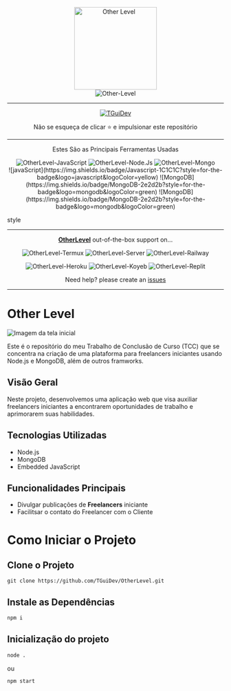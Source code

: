 <div align="center">
  
  <img width="192" title="Other Level" src="https://imgur.com/sbuECf0.png"/>

</div>

<div align="center">

  <img title="Other-Level" src="https://img.shields.io/badge/Whatsapp%20Bot%20Multi%20Device-green?colorA=%23ff0000&colorB=%23017e40&style=for-the-badge">

</div>

---

<div align="center">  
  <a href="https://github.com/TGuiDev">
    <img title="TGuiDev" src="https://img.shields.io/badge/AUTHOR-TGuiDev-orange.svg?style=for-the-badge&logo=github"></a>
</div>
<div align="center">
  <p>Não se esqueça de clicar ⭐️ e impulsionar este repositório</p>
</div>

---

<p align="center">Estes São as Principais Ferramentas Usadas</p>

<p align="center">
  <img title="OtherLevel-JavaScript" src="https://img.shields.io/badge/Javascript-1C1C1C?style=for-the-badge&logo=javascript&logoColor=yellow"></img>
  <img title="OtherLevel-Node.Js" src="https://img.shields.io/badge/Node.JS-1C1C1C?style=for-the-badge&logo=node.js&logoColor=green"></img>
  <img title="OtherLevel-Mongo" src="https://img.shields.io/badge/MongoDB-2e2d2b?style=for-the-badge&logo=mongodb&logoColor=green"></img>
  <br>
  ![javaScript](https://img.shields.io/badge/Javascript-1C1C1C?style=for-the-badge&logo=javascript&logoColor=yellow)
  ![MongoDB](https://img.shields.io/badge/MongoDB-2e2d2b?style=for-the-badge&logo=mongodb&logoColor=green)
  ![MongoDB](https://img.shields.io/badge/MongoDB-2e2d2b?style=for-the-badge&logo=mongodb&logoColor=green)
</p>

style

---

<p align="center">
  <a href="https://github.com/TGuiDev/OtherLevel"><b>OtherLevel</b></a> out-of-the-box support on...
</p>

<p align="center">
  <img title="OtherLevel-Termux" src="https://img.shields.io/badge/Termux-302c2c?style=for-the-badge&logo=iterm2&logoColor=000000"></img>
  <img title="OtherLevel-Server" src="https://img.shields.io/badge/self hosting-3d1513?style=for-the-badge&logo=serverless&logoColor=FD5750"></img>
  <img title="OtherLevel-Railway" src="https://img.shields.io/badge/railway-362b2b?style=for-the-badge&logo=railway&logoColor=0B0D0E"></img>
</p>
<p align="center">
  <img title="OtherLevel-Heroku" src="https://img.shields.io/badge/heroku-9d7acc?style=for-the-badge&logo=heroku&logoColor=430098"></img>
  <img title="OtherLevel-Koyeb" src="https://img.shields.io/badge/koyeb-362b2b?style=for-the-badge&logo=koyeb&logoColor=121212"></img>
  <img title="OtherLevel-Replit" src="https://img.shields.io/badge/replit-3b1903?style=for-the-badge&logo=replit&logoColor=F26207"></img>
</p>

<p align="center">Need help? please create an <a href="https://github.com/TGuiDev/OtherLevel/issues">issues</a></p>

---

<!-- https://imgur.com/sbuECf0.png -->
# Other Level

![Imagem da tela inicial](https://imgur.com/ubih2sO.png)

Este é o repositório do meu Trabalho de Conclusão de Curso (TCC) que se concentra na criação de uma plataforma para freelancers iniciantes usando Node.js e MongoDB, além de outros framworks.

## Visão Geral

Neste projeto, desenvolvemos uma aplicação web que visa auxiliar freelancers iniciantes a encontrarem oportunidades de trabalho e aprimorarem suas habilidades.

## Tecnologias Utilizadas

- Node.js
- MongoDB
- Embedded JavaScript

## Funcionalidades Principais 

- Divulgar publicações de **Freelancers** iniciante
- Facilitsar o contato do Freelancer com o Cliente

<h1>Como Iniciar o Projeto</h1>

<h2>Clone o Projeto</h2>

```git
git clone https://github.com/TGuiDev/OtherLevel.git
```

<h2>Instale as Dependências </h2>

```bash
npm i
```

<h2>Inicialização do projeto</h2>

```bash 
node .
```
ou
```bash 
npm start
```
